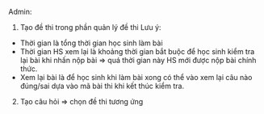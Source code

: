 Admin:
1. Tạo đề thi trong phần quản lý đề thi
Lưu ý:
- Thời gian là tổng thời gian học sinh làm bài
- Thời gian HS xem lại là khoảng thời gian bắt buộc để học sinh kiểm tra lại bài khi nhấn nộp bài => quá thời gian này HS mới được nộp bài chính thức.
- Xem lại bài là để học sinh khi làm bài xong có thể vào xem lại câu nào đúng/sai dựa vào mã bài thi khi kết thúc kiểm tra.
2. Tạo câu hỏi => chọn đề thi tương ứng